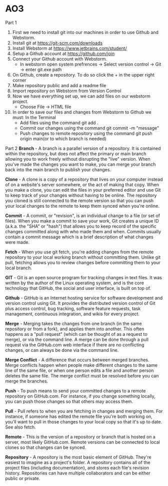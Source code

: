 # AO3

Part 1 
1. First we need to install git into our machines in order to use Github and Webstorm. 
2. Install git at https://git-scm.com/downloads
3. Install Webstorm at https://www.jetbrains.com/student/ 
4. Setup a Github account at https://github.com/join 
5. Connect your Github account with Webstorm. 
   - In webstorm open system prefrences -> Select version control -> Git -> enter git.exe path 
6. On Github, create a repository. To do so click the + in the upper right corner
7. Make repository public and add a readme file
8. Import repository on Webstorm from Version Control 
9. Now we have everything set up, we can add files on our webstorm project. 
    - Choose File -> HTML file
10. In order to save our files and changes from Webstorm to Github we must:
    In the Terminal 
    - Add files using the command git add . 
    - Commit our changes using the command git commit -m "message"
    - Push changes to remote repository using the command git push origin main(or to which branch is needed)

Part 2
**Branch** - A branch is a parallel version of a repository. It is contained within the repository, but does not affect the primary or main branch allowing you to work freely without disrupting the "live" version. When you've made the changes you want to make, you can merge your branch back into the main branch to publish your changes. 

**Clone** - A clone is a copy of a repository that lives on your computer instead of on a website's server somewhere, or the act of making that copy. When you make a clone, you can edit the files in your preferred editor and use Git to keep track of your changes without having to be online. The repository you cloned is still connected to the remote version so that you can push your local changes to the remote to keep them synced when you're online.

**Commit** - A commit, or "revision", is an individual change to a file (or set of files). When you make a commit to save your work, Git creates a unique ID (a.k.a. the "SHA" or "hash") that allows you to keep record of the specific changes committed along with who made them and when. Commits usually contain a commit message which is a brief description of what changes were made.

**Fetch** - When you use git fetch, you're adding changes from the remote repository to your local working branch without committing them. Unlike git pull, fetching allows you to review changes before committing them to your local branch.

**GIT** - Git is an open source program for tracking changes in text files. It was written by the author of the Linux operating system, and is the core technology that GitHub, the social and user interface, is built on top of.

**Github** - GitHub is an Internet hosting service for software development and version control using Git. It provides the distributed version control of Git plus access control, bug tracking, software feature requests, task management, continuous integration, and wikis for every project.

**Merge** - Merging takes the changes from one branch (in the same repository or from a fork), and applies them into another. This often happens as a "pull request" (which can be thought of as a request to merge), or via the command line. A merge can be done through a pull request via the GitHub.com web interface if there are no conflicting changes, or can always be done via the command line.

**Merge Conflict** - A difference that occurs between merged branches. Merge conflicts happen when people make different changes to the same line of the same file, or when one person edits a file and another person deletes the same file. The merge conflict must be resolved before you can merge the branches.

**Push** - To push means to send your committed changes to a remote repository on GitHub.com. For instance, if you change something locally, you can push those changes so that others may access them. 

**Pull** - Pull refers to when you are fetching in changes and merging them. For instance, if someone has edited the remote file you're both working on, you'll want to pull in those changes to your local copy so that it's up to date. See also fetch.

**Remote** - This is the version of a repository or branch that is hosted on a server, most likely GitHub.com. Remote versions can be connected to local clones so that changes can be synced.

**Repository** - A repository is the most basic element of GitHub. They're easiest to imagine as a project's folder. A repository contains all of the project files (including documentation), and stores each file's revision history. Repositories can have multiple collaborators and can be either public or private.



